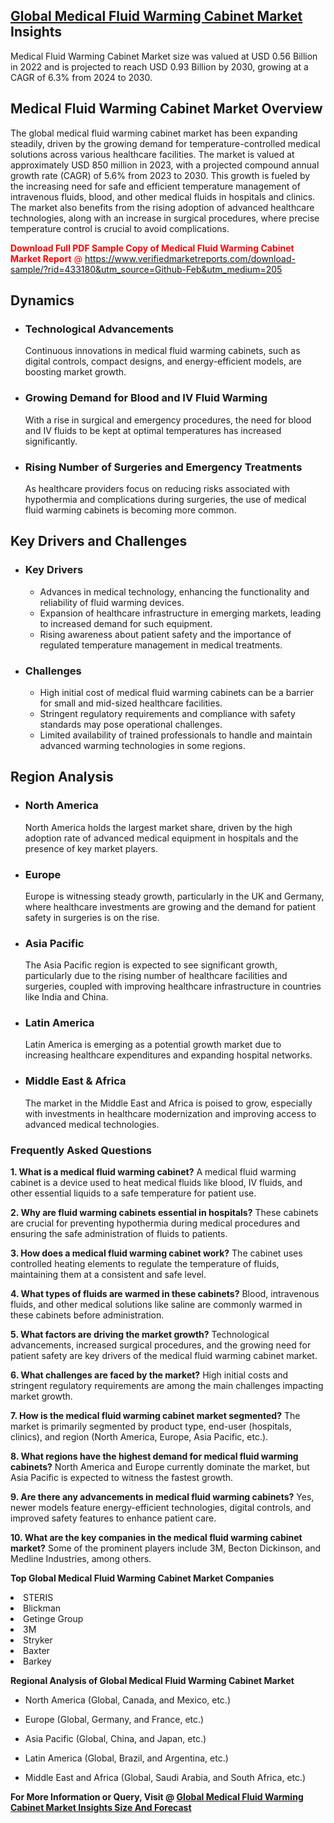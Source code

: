 <h2><a href="https://www.verifiedmarketreports.com/download-sample/?rid=433180&amp;utm_source=Github&amp;utm_medium=205" target="_blank">Global Medical Fluid Warming Cabinet Market</a> Insights</h2><p>Medical Fluid Warming Cabinet Market size was valued at USD 0.56 Billion in 2022 and is projected to reach USD 0.93 Billion by 2030, growing at a CAGR of 6.3% from 2024 to 2030.</p><p> <h2>Medical Fluid Warming Cabinet Market Overview</h2> <p>The global medical fluid warming cabinet market has been expanding steadily, driven by the growing demand for temperature-controlled medical solutions across various healthcare facilities. The market is valued at approximately USD 850 million in 2023, with a projected compound annual growth rate (CAGR) of 5.6% from 2023 to 2030. This growth is fueled by the increasing need for safe and efficient temperature management of intravenous fluids, blood, and other medical fluids in hospitals and clinics. The market also benefits from the rising adoption of advanced healthcare technologies, along with an increase in surgical procedures, where precise temperature control is crucial to avoid complications.</p> <p><p><span class=""><span style="color: #ff0000;"><strong>Download Full PDF Sample Copy of Medical Fluid Warming Cabinet Market Report</strong> @ </span><a href="https://www.verifiedmarketreports.com/download-sample/?rid=433180&amp;utm_source=Github-Feb&amp;utm_medium=205" target="_blank">https://www.verifiedmarketreports.com/download-sample/?rid=433180&amp;utm_source=Github-Feb&amp;utm_medium=205</a></span></p></p> <h2>Dynamics</h2> <ul> <li><h3>Technological Advancements</h3> Continuous innovations in medical fluid warming cabinets, such as digital controls, compact designs, and energy-efficient models, are boosting market growth.</li> <li><h3>Growing Demand for Blood and IV Fluid Warming</h3> With a rise in surgical and emergency procedures, the need for blood and IV fluids to be kept at optimal temperatures has increased significantly.</li> <li><h3>Rising Number of Surgeries and Emergency Treatments</h3> As healthcare providers focus on reducing risks associated with hypothermia and complications during surgeries, the use of medical fluid warming cabinets is becoming more common.</li> </ul> <h2>Key Drivers and Challenges</h2> <ul> <li><h3>Key Drivers</h3> <ul> <li>Advances in medical technology, enhancing the functionality and reliability of fluid warming devices.</li> <li>Expansion of healthcare infrastructure in emerging markets, leading to increased demand for such equipment.</li> <li>Rising awareness about patient safety and the importance of regulated temperature management in medical treatments.</li> </ul> </li> <li><h3>Challenges</h3> <ul> <li>High initial cost of medical fluid warming cabinets can be a barrier for small and mid-sized healthcare facilities.</li> <li>Stringent regulatory requirements and compliance with safety standards may pose operational challenges.</li> <li>Limited availability of trained professionals to handle and maintain advanced warming technologies in some regions.</li> </ul> </li> </ul> <h2>Region Analysis</h2> <ul> <li><h3>North America</h3> North America holds the largest market share, driven by the high adoption rate of advanced medical equipment in hospitals and the presence of key market players.</li> <li><h3>Europe</h3> Europe is witnessing steady growth, particularly in the UK and Germany, where healthcare investments are growing and the demand for patient safety in surgeries is on the rise.</li> <li><h3>Asia Pacific</h3> The Asia Pacific region is expected to see significant growth, particularly due to the rising number of healthcare facilities and surgeries, coupled with improving healthcare infrastructure in countries like India and China.</li> <li><h3>Latin America</h3> Latin America is emerging as a potential growth market due to increasing healthcare expenditures and expanding hospital networks.</li> <li><h3>Middle East & Africa</h3> The market in the Middle East and Africa is poised to grow, especially with investments in healthcare modernization and improving access to advanced medical technologies.</li> </ul> <h3>Frequently Asked Questions</h3> <p><strong>1. What is a medical fluid warming cabinet?</strong> A medical fluid warming cabinet is a device used to heat medical fluids like blood, IV fluids, and other essential liquids to a safe temperature for patient use.</p> <p><strong>2. Why are fluid warming cabinets essential in hospitals?</strong> These cabinets are crucial for preventing hypothermia during medical procedures and ensuring the safe administration of fluids to patients.</p> <p><strong>3. How does a medical fluid warming cabinet work?</strong> The cabinet uses controlled heating elements to regulate the temperature of fluids, maintaining them at a consistent and safe level.</p> <p><strong>4. What types of fluids are warmed in these cabinets?</strong> Blood, intravenous fluids, and other medical solutions like saline are commonly warmed in these cabinets before administration.</p> <p><strong>5. What factors are driving the market growth?</strong> Technological advancements, increased surgical procedures, and the growing need for patient safety are key drivers of the medical fluid warming cabinet market.</p> <p><strong>6. What challenges are faced by the market?</strong> High initial costs and stringent regulatory requirements are among the main challenges impacting market growth.</p> <p><strong>7. How is the medical fluid warming cabinet market segmented?</strong> The market is primarily segmented by product type, end-user (hospitals, clinics), and region (North America, Europe, Asia Pacific, etc.).</p> <p><strong>8. What regions have the highest demand for medical fluid warming cabinets?</strong> North America and Europe currently dominate the market, but Asia Pacific is expected to witness the fastest growth.</p> <p><strong>9. Are there any advancements in medical fluid warming cabinets?</strong> Yes, newer models feature energy-efficient technologies, digital controls, and improved safety features to enhance patient care.</p> <p><strong>10. What are the key companies in the medical fluid warming cabinet market?</strong> Some of the prominent players include 3M, Becton Dickinson, and Medline Industries, among others.</p> </p><p><strong>Top Global Medical Fluid Warming Cabinet Market Companies</strong></p><div data-test-id=""><p><li>STERIS</li><li> Blickman</li><li> Getinge Group</li><li> 3M</li><li> Stryker</li><li> Baxter</li><li> Barkey</li></p><div><strong>Regional Analysis of&nbsp;Global Medical Fluid Warming Cabinet Market</strong></div><ul><li dir="ltr"><p dir="ltr">North America&nbsp;(Global, Canada, and Mexico, etc.)</p></li><li dir="ltr"><p dir="ltr">Europe (Global, Germany, and France, etc.)</p></li><li dir="ltr"><p dir="ltr">Asia Pacific&nbsp;(Global, China, and Japan, etc.)</p></li><li dir="ltr"><p dir="ltr">Latin America&nbsp;(Global, Brazil, and Argentina, etc.)</p></li><li dir="ltr">Middle East and Africa&nbsp;(Global, Saudi Arabia, and South Africa, etc.)</li></ul><p><strong>For More Information or Query, Visit @&nbsp;</strong><strong><a href="https://www.verifiedmarketreports.com/product/medical-fluid-warming-cabinet-market/?utm_source=Github&amp;utm_medium=205" target="_blank">Global Medical Fluid Warming Cabinet Market Insights Size And Forecast</a></strong></p></div>
